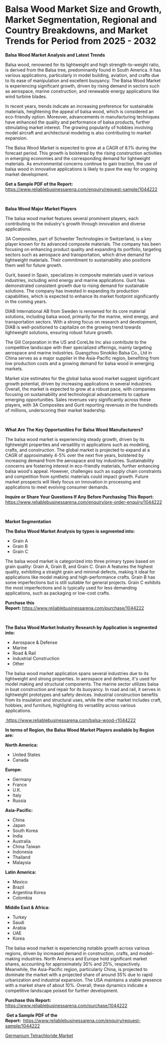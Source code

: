 <p><h1>Balsa Wood Market Size and Growth, Market Segmentation, Regional and Country Breakdowns, and Market Trends for Period from 2025 -  2032</h1></p><p><strong>Balsa Wood Market Analysis and Latest Trends</strong></p>
<p><p>Balsa wood, renowned for its lightweight and high strength-to-weight ratio, is derived from the Balsa tree, predominantly found in South America. It has various applications, particularly in model building, aviation, and crafts due to its ease of manipulation and excellent buoyancy. The Balsa Wood Market is experiencing significant growth, driven by rising demand in sectors such as aerospace, marine construction, and renewable energy applications like wind turbine blades.</p><p>In recent years, trends indicate an increasing preference for sustainable materials, heightening the appeal of balsa wood, which is considered an eco-friendly option. Moreover, advancements in manufacturing techniques have enhanced the quality and performance of balsa products, further stimulating market interest. The growing popularity of hobbies involving model aircraft and architectural modeling is also contributing to market expansion.</p><p>The Balsa Wood Market is expected to grow at a CAGR of 8.1% during the forecast period. This growth is bolstered by the rising construction activities in emerging economies and the corresponding demand for lightweight materials. As environmental concerns continue to gain traction, the use of balsa wood in innovative applications is likely to pave the way for ongoing market development.</p></p>
<p><strong>Get a Sample PDF of the Report:&nbsp;</strong> <a href="https://www.reliablebusinessarena.com/enquiry/request-sample/1044222?utm_campaign=3492&utm_medium=2&utm_source=Github&utm_content=ia&utm_term=31032025&utm_id=balsa-wood">https://www.reliablebusinessarena.com/enquiry/request-sample/1044222</a></p>
<p>&nbsp;</p>
<p><strong>Balsa Wood Major Market Players</strong></p>
<p><p>The balsa wood market features several prominent players, each contributing to the industry's growth through innovation and diverse applications. </p><p>3A Composites, part of Schweiter Technologies in Switzerland, is a key player known for its advanced composite materials. The company has been focusing on enhancing product quality and expanding its portfolio, targeting sectors such as aerospace and transportation, which drive demand for lightweight materials. Their commitment to sustainability also positions them well for future growth.</p><p>Gurit, based in Spain, specializes in composite materials used in various industries, including wind energy and marine applications. Gurit has demonstrated consistent growth due to rising demand for sustainable solutions. The company has invested in expanding its production capabilities, which is expected to enhance its market footprint significantly in the coming years.</p><p>DIAB International AB from Sweden is renowned for its core material solutions, including balsa wood, primarily for the marine, wind energy, and transportation sectors. With a strong focus on research and development, DIAB is well-positioned to capitalize on the growing trend towards lightweight solutions, ensuring robust future growth.</p><p>The Gill Corporation in the US and CoreLite Inc also contribute to the competitive landscape with their specialized offerings, mainly targeting aerospace and marine industries. Guangzhou Sinokiko Balsa Co., Ltd in China serves as a major supplier in the Asia-Pacific region, benefiting from low production costs and a growing demand for balsa wood in emerging markets.</p><p>Market size estimates for the global balsa wood market suggest significant growth potential, driven by increasing applications in several industries. Overall, the market is expected to grow at a robust pace, with companies focusing on sustainability and technological advancements to capture emerging opportunities. Sales revenues vary significantly across these players, with 3A Composites and Gurit reporting revenues in the hundreds of millions, underscoring their market leadership.</p></p>
<p>&nbsp;</p>
<p><strong>What Are The Key Opportunities For Balsa Wood Manufacturers?</strong></p>
<p><p>The balsa wood market is experiencing steady growth, driven by its lightweight properties and versatility in applications such as modeling, crafts, and construction. The global market is projected to expand at a CAGR of approximately 4-5% over the next five years, bolstered by increasing demand from the aerospace and toy industries. Sustainability concerns are fostering interest in eco-friendly materials, further enhancing balsa wood's appeal. However, challenges such as supply chain constraints and competition from synthetic materials could impact growth. Future market prospects will likely focus on innovation in processing and applications to meet evolving consumer demands.</p></p>
<p><strong>Inquire or Share Your Questions If Any Before Purchasing This Report:</strong> <a href="https://www.reliablebusinessarena.com/enquiry/pre-order-enquiry/1044222?utm_campaign=3492&utm_medium=2&utm_source=Github&utm_content=ia&utm_term=31032025&utm_id=balsa-wood">https://www.reliablebusinessarena.com/enquiry/pre-order-enquiry/1044222</a></p>
<p>&nbsp;</p>
<p><strong>Market Segmentation</strong></p>
<p><strong>The Balsa Wood Market Analysis by types is segmented into:</strong></p>
<p><ul><li>Grain A</li><li>Grain B</li><li>Grain C</li></ul></p>
<p><p>The balsa wood market is categorized into three primary types based on grain quality: Grain A, Grain B, and Grain C. Grain A features the highest quality, exhibiting a straight grain and minimal defects, making it ideal for applications like model making and high-performance crafts. Grain B has some imperfections but is still suitable for general projects. Grain C exhibits the most imperfections and is typically used for less demanding applications, such as packaging or low-cost crafts.</p></p>
<p><strong>Purchase this Report:&nbsp;</strong><a href="https://www.reliablebusinessarena.com/purchase/1044222?utm_campaign=3492&utm_medium=2&utm_source=Github&utm_content=ia&utm_term=31032025&utm_id=balsa-wood">https://www.reliablebusinessarena.com/purchase/1044222</a></p>
<p>&nbsp;</p>
<p><strong>The Balsa Wood Market Industry Research by Application is segmented into:</strong></p>
<p><ul><li>Aerospace & Defense</li><li>Marine</li><li>Road & Rail</li><li>Industrial Construction</li><li>Other</li></ul></p>
<p><p>The balsa wood market application spans several industries due to its lightweight and strong properties. In aerospace and defense, it's used for model making and structural components. The marine sector utilizes balsa in boat construction and repair for its buoyancy. In road and rail, it serves in lightweight prototypes and safety devices. Industrial construction benefits from its insulation and structural uses, while the other market includes craft, hobbies, and furniture, highlighting its versatility across various applications.</p></p>
<p><a href="https://www.reliablebusinessarena.com/balsa-wood-r1044222?utm_campaign=3492&utm_medium=2&utm_source=Github&utm_content=ia&utm_term=31032025&utm_id=balsa-wood">&nbsp;https://www.reliablebusinessarena.com/balsa-wood-r1044222</a></p>
<p><strong>In terms of Region, the Balsa Wood Market Players available by Region are:</strong></p>
<p>
    <p> <strong> North America: </strong>
        <ul>
            <li>United States</li>
            <li>Canada</li>
        </ul>
        </p> 
    <p> <strong> Europe: </strong>
        <ul>
            <li>Germany</li>
            <li>France</li>
            <li>U.K.</li>
            <li>Italy</li>
            <li>Russia</li>
        </ul>
        </p> 
    <p> <strong> Asia-Pacific: </strong>
        <ul>
            <li>China</li>
            <li>Japan</li>
            <li>South Korea</li>
            <li>India</li>
            <li>Australia</li>
            <li>China Taiwan</li>
            <li>Indonesia</li>
            <li>Thailand</li>
            <li>Malaysia</li>
        </ul>
        </p> 
    <p> <strong> Latin America: </strong>
        <ul>
            <li>Mexico</li>
            <li>Brazil</li>
            <li>Argentina Korea</li>
            <li>Colombia</li>
        </ul>
        </p> 
    <p> <strong> Middle East & Africa: </strong>
        <ul>
            <li>Turkey</li>
            <li>Saudi</li>
            <li>Arabia</li>
            <li>UAE</li>
            <li>Korea</li>
        </ul>
    </p>
    </p>
<p><p>The balsa wood market is experiencing notable growth across various regions, driven by increased demand in construction, crafts, and model-making industries. North America and Europe hold significant market shares, accounting for approximately 30% and 25%, respectively. Meanwhile, the Asia-Pacific region, particularly China, is projected to dominate the market with a projected share of around 35% due to rapid urbanization and industrial expansion. The USA maintains a stable presence with a market share of about 10%. Overall, these dynamics indicate a competitive landscape poised for further development.</p></p>
<p><strong>Purchase this Report: </strong><a href="https://www.reliablebusinessarena.com/purchase/1044222?utm_campaign=3492&utm_medium=2&utm_source=Github&utm_content=ia&utm_term=31032025&utm_id=balsa-wood">https://www.reliablebusinessarena.com/purchase/1044222</a></p>
<p>&nbsp;<strong>Get a Sample PDF of the Report:&nbsp;&nbsp;</strong><a href="https://www.reliablebusinessarena.com/enquiry/request-sample/1044222?utm_campaign=3492&utm_medium=2&utm_source=Github&utm_content=ia&utm_term=31032025&utm_id=balsa-wood">https://www.reliablebusinessarena.com/enquiry/request-sample/1044222</a></p>
<p><strong></strong></p>
<p><p><a href="https://github.com/pichuaadh0/Market-Research-Report-List-1/blob/main/germanium-tetrachloride-market.md?utm_campaign=3492&utm_medium=2&utm_source=Github&utm_content=ia&utm_term=31032025&utm_id=balsa-wood">Germanium Tetrachloride Market</a></p></p>